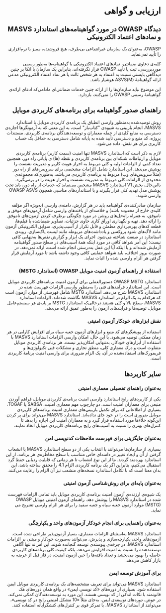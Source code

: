 <div dir="rtl" markdown="1">

# ارزیابی و گواهی

## دیدگاه OWASP در مورد گواهینامه‌های استاندارد MASVS و نمادهای اعتماد الکترونیکی

OWASP، به‌عنوان یک سازمان غیرانتفاعی بی‌طرف، هیچ فروشنده، ممیز یا نرم‌افزاری را تأیید نمی‌نماید.

کلیه‌ی دعاوی ضمانتی، نمادهای اعتماد الکترونیکی یا گواهینامه‌ها به‌طور رسمی موردبررسی، ثبت یا تأیید OWASP قرار نگرفته‌اند، بنابراین یک سازمان با اتکا بر چنین دیدگاهی بایستی نسبت به اعتماد به هر شخص ثالث یا هر نماد اعتماد الکترونیکی مدعی ارائه گواهینامۀ (M)ASVS هوشیار باشد.

این موضوع نباید سازمان‌ها را از ارائه چنین خدمات ضمانتی‌ای مادامی‌که ادعای ارائه‌ی گواهینامۀ رسمی OWASP را نمی‌کنند، بازدارد.

## راهنمای صدور گواهینامه برای برنامه‌های کاربردی موبایل

روش توصیه‌شده به‌منظور وارسی انطباق یک برنامه‌ی کاربردی موبایل با استاندارد MASVS، انجام بازبینی به شیوه‌ی "کتاب‌باز" است، به این معنی که به آزمونگرها اجازه‌ی دسترسی به منابع کلیدی از جمله معماران و توسعه‌دهندگان برنامه‌ی کاربردی، مستندات پروژه، کد منبع و دسترسی تأیید شده به پایانه شامل دسترسی به حداقل یک حساب کاربری برای هر نقش، داده می‌شود.

لازم به ذکر است که استاندارد MASVS تنها امنیت (سمت کاربر) برنامه‌ی کاربردی موبایل و ارتباطات شبکه‌ای بین برنامه‌ی کاربردی و نقطه (ها) ی پایانی راه دور، همچنین تعداد کمی از الزامات اولیه و کلی مربوط به احراز هویت کاربر و مدیریت نشست را پوشش می‌دهد. این استاندارد شامل الزامات مشخصی برای سرویس‌های از راه دور (مثلاً سرویس‌های وب) مربوط به برنامه‌ی کاربردی می‌باشد، به‌طوری‌که مجموعه‌ی محدودی از الزامات کلی مربوط به مدیریت نشست و احراز هویت را در برمی‌گیرد. بااین‌حال، بخش V1 استاندارد MASVS مشخص می‌نماید که خدمات از راه دور، باید تحت پوشش مدل تهدید کلی قرار بگیرند و با استانداردهای مناسبی همچون OWASP ASVS وارسی شوند.

سازمان صادرکننده‌ی گواهینامه باید در هر گزارش، دامنه‌ی وارسی (به‌ویژه اگر مؤلفه کلیدی خارج از محدوده باشد) و خلاصه‌ای از یافته‌های وارسی شامل آزمون‌های موفق و ناموفق، به همراه راه‌حل‌های روشن در مورد چگونگی برطرف کردن آزمون‌های ناموفق را ارائه دهد. تهیه و نگهداری اوراق کاری حاوی جزئیات، تصاویر ضبط‌شده یا فیلم‌ها، قطعه کدهای بهره‌برداری مطمئن و قابل تکرار از آسیب‌پذیری، سوابق الکترونیکی آزمون مانند لاگ‌های شنود پروکسی و یادداشت‌های مربوطه مانند لیست پاک‌سازی، رویه‌ی استاندارد در صنعت شناخته می‌شود. اجرای یک ابزار و گزارش نقص‌ها به‌تنهایی کافی نیست؛ این امر شواهد کافی در مورد اینکه همهٔ آسیب‌های در سطح صدور گواهینامه آزمایش شده‌اند و یا اینکه آیا این عمل به‌درستی انجام شده است، ارائه نمی‌دهد. در صورت بروز اختلاف، باید شواهد حمایتی کافی وجود داشته باشد تا مورد آزمایش قرار گرفتن هر الزام وارسی شده را اثبات نماید.

<!-- \pagebreak -->

### استفاده از راهنمای آزمون امنیت موبایل OWASP (استاندارد MSTG)

استاندارد OWASP MSTG دستورالعملی برای آزمون امنیت برنامه‌های کاربردی موبایل است. این استاندارد فرآیندهای فنی را به‌منظور وارسی الزامات فهرست شده در استاندارد MASVS شرح می‌دهد. استاندارد MSTG شامل فهرستی از موارد آزمون است که هرکدام به یک الزام در استاندارد MASVS نگاشت شده‌اند. الزامات استاندارد MASVS، سطح بالا و کلی هستند درحالی‌که استاندارد MSTG بر پایه‌ی هر سیستم‌عامل موبایل، توصیه‌ها و فرآیندهای آزمون را به‌طور عمیق ارائه می‌دهد.

### نقش ابزارهای خودکار آزمون امنیتی

استفاده از پویشگرهای کد منبع و ابزارهای آزمون جعبه سیاه برای افزایش کارایی در هر زمان ممکنی توصیه می‌شود. با این حال، امکان وارسی الزامات استاندارد MASVS با استفاده از ابزارهای خودکار، به‌تنهایی امکان‌پذیر نیست. هر برنامه‌ی کاربردی موبایل متفاوت است و درک معماری کلی، منطق تجاری و مشکلات فنی تکنولوژی‌ها و فریمورک‌های استفاده‌شده در آن، یک الزام ضروری برای وارسی امنیت برنامۀ کاربردی است.

## سایر کاربردها

### به‌عنوان راهنمای تفصیلی معماری امنیتی

یکی از کاربردهای رایج استاندارد وارسی امنیت برنامه‌ی کاربردی موبایل، فراهم آوردن منبعی برای معماران امنیت است. دو چارچوب مهم معماری امنیت، SABSA یا TOGAF، بسیاری از اطلاعاتی  که برای تکمیل بازبینی‌های معماری امنیت برنامه‌های کاربردی موبایل ضروری است را در خود جای نداده‌اند. استاندارد MASVS می‌تواند برای پر کردن این‌گونه خلاءها مورد استفاده قرار گیرد و به معماران امنیت این اجازه را بدهد تا کنترل‌های بهتری را نسبت به آسیب‌های رایج برنامه‌های کاربردی موبایل اتخاذ نمایند.

### به‌عنوان جایگزینی برای فهرست ملاحظات کدنویسی امن

بسیاری از سازمان‌ها می‌توانند با انتخاب یکی از دو سطح استاندارد MASVS یا انشعاب گرفتن از آن و ایجاد تغییر در دامنه‌ای خاص متناسب با سطح مخاطره‌ی هر برنامه، از این استاندارد بهره‌مند گردند. ما از این نوع انشعاب تا هر زمانی که قابلیت ردیابی حفظ گرد استقبال می‌کنیم، بنابراین اگر یک برنامه کاربردی الزام 4.1 را محقق ساخته باشد، این بدان معنا است که با تکامل استاندارد نسخه‌های منشعب نیز آن الزام را رعایت می‌کنند.

### به‌عنوان پایه‌ای برای روش‌شناسی آزمون امنیتی

یک شیوه‌ی ارزنده‌ی آزمون امنیت برنامه‌ی کاربردی موبایل باید تمامی الزامات فهرست شده در استاندارد MASVS را پوشش دهد. راهنمای آزمون امنیتی موبایل OWASP (MSTG) موارد آزمون جعبه سیاه و جعبه سفید را برای هر الزام وارسی تشریح می نماید.

### به‌عنوان راهنمایی برای انجام خودکار آزمون‌های واحد و یکپارچگی

استاندارد MASVS به‌استثنای الزامات معماری، بسیار آزمون‌پذیر طراحی شده است. آزمون‌های واحد، یکپارچه‌سازی و پذیرش، می‌توانند به‌صورت خودکار و مبتنی بر الزامات استاندارد MASVS، در چرخه‌ی پیوسته‌ی توسعه گنجانده شوند. این امر نه تنها آگاهی توسعه‌دهنده را نسبت به امنیت افزایش می‌دهد، بلکه کیفیت کلی برنامه‌های کاربردی حاصله را بهبود می‌بخشد و تعداد یافته‌ها را حین آزمون امنیت، در فاز قبل از عرضه به بازار کاهش می‌دهد.

### برای آموزش توسعه ایمن

استاندارد MASVS می‌تواند برای تعریف مشخصه‌های یک برنامه‌ی کاربردی موبایل ایمن استفاده شود. بسیاری از دوره‌های «کد نویسی ایمن» در واقع همان دوره‌های هک قانونمند با نکات اندکی از کد نویسی هستند. این مورد به توسعه‌دهندگان کمکی نمی‌کند. در عوض، دوره‌های توسعه‌ی ایمن، به‌جای مثلاً «10 مشکل امنیتی رایج در کد نویسی»، می‌توانند از استاندارد MASVS، با تمرکز قوی بر کنترل‌های کنشگرایانه استفاده کنند.

</div>
